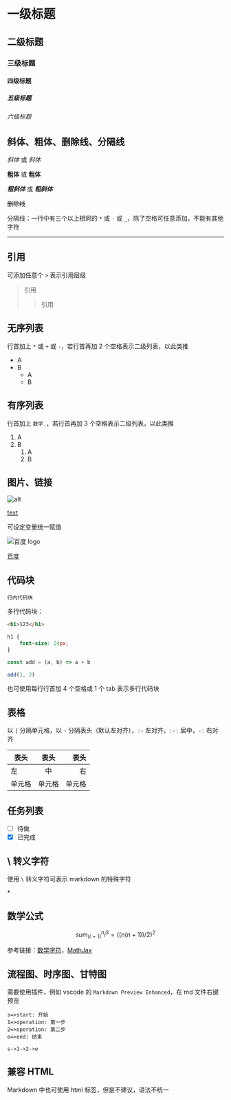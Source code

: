 # 一级标题

## 二级标题

### 三级标题

#### 四级标题

##### 五级标题

###### 六级标题

## 斜体、粗体、删除线、分隔线

*斜体* 或 _斜体_

**粗体** 或 __粗体__

***粗斜体*** 或 ___粗斜体___

~~删除线~~

分隔线：一行中有三个以上相同的 `*` 或 `-` 或 `_`，除了空格可任意添加，不能有其他字符
***

## 引用

可添加任意个 `>` 表示引用层级
> 引用
> > 引用

## 无序列表

行首加上 `*` 或 `+` 或 `-`，若行首再加 2 个空格表示二级列表，以此类推

- A
- B
  - A
  - B

## 有序列表

行首加上 `数字.`，若行首再加 3 个空格表示二级列表，以此类推

1. A
2. B
   1. A
   2. B

## 图片、链接

![alt](https://www.baidu.com/img/baidu_jgylogo3.gif "可选 title")

[text](https://www.baidu.com)

可设定变量统一赋值

![百度 logo][bl]

[百度][b]

[bl]: https://www.baidu.com/img/baidu_jgylogo3.gif
[b]: https://www.baidu.com

## 代码块

`行内代码块`

多行代码块：

```html
<h1>123</h1>
```

```css
h1 {
    font-size: 24px;
}
```

```js
const add = (a, b) => a + b

add(1, 2)
```

也可使用每行行首加 4 个空格或 1 个 tab 表示多行代码块

## 表格

以 `|` 分隔单元格，以 `-` 分隔表头（默认左对齐），`:-` 左对齐，`:-:` 居中，`-:` 右对齐

|  表头  |  表头  |  表头  |
|   -    |  :-:   |   -:   |
|   左   |   中   |   右   |
| 单元格 | 单元格 | 单元格 |

## 任务列表

- [ ] 待做
- [x] 已完成

## \ 转义字符

使用 `\` 转义字符可表示 markdown 的特殊字符

\*

## 数学公式

$$
sum_(i=1)^n i^3=((n(n+1))/2)^2
$$

参考链接：[数学字符](http://asciimath.org/)，[MathJax](https://www.mathjax.org/)

## 流程图、时序图、甘特图

需要使用插件，例如 vscode 的 `Markdown Preview Enhanced`，在 md 文件右键预览

```flow
s=>start: 开始
1=>operation: 第一步
2=>operation: 第二步
e=>end: 结束

s->1->2->e
```

## 兼容 HTML

Markdown 中也可使用 html 标签，但是不建议，语法不统一
